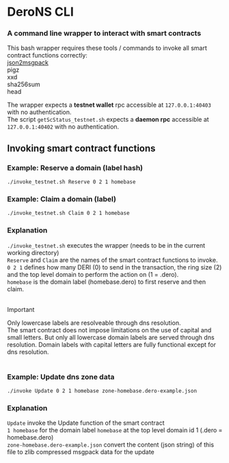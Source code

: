 # DeroNS CLI
### A command line wrapper to interact with smart contracts

This bash wrapper requires these tools / commands to invoke all smart contract functions correctly:<br>
[json2msgpack](https://github.com/ludocode/msgpack-tools)<br>
pigz<br>
xxd<br>
sha256sum<br>
head<br>

The wrapper expects a **testnet wallet** rpc accessible at `127.0.0.1:40403` with no authentication.<br>
The script `getScStatus_testnet.sh` expects a **daemon rpc** accessible at `127.0.0.1:40402` with no authentication.

## Invoking smart contract functions

### Example: Reserve a domain (label hash)
`./invoke_testnet.sh Reserve 0 2 1 homebase`

### Example: Claim a domain (label)
`./invoke_testnet.sh Claim 0 2 1 homebase`

### Explanation
`./invoke_testnet.sh` executes the wrapper (needs to be in the current working directory)<br>
`Reserve` and `Claim` are the names of the smart contract functions to invoke.<br>
`0 2 1` defines how many DERI (0) to send in the transaction, the ring size (2) and the top level domain to perform the action on (1 = .dero).<br>
`homebase` is the domain label (homebase.dero) to first reserve and then claim.<br>
<br>
> [!IMPORTANT]
> Only lowercase labels are resolveable through dns resolution.<br>
> The smart contract does not impose limitations on the use of capital and small letters. But only all lowercase domain labels are served through dns resolution.
> Domain labels with capital letters are fully functional except for dns resolution.<br><br>

### Example: Update dns zone data
`./invoke Update 0 2 1 homebase zone-homebase.dero-example.json`

### Explanation
`Update` invoke the Update function of the smart contract<br>
`1 homebase` for the domain label `homebase` at the top level domain id 1 (.dero = homebase.dero)<br>
`zone-homebase.dero-example.json` convert the content (json string) of this file to zlib compressed msgpack data for the update
